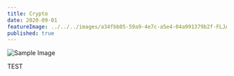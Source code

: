 ```yaml
---
title: Crypto
date: 2020-09-01
featureImage: ../../../images/a34fbb05-59a9-4e7c-a5e4-04a991379b2f-FLJAX-032321-LeeHighNameChange-01.jpg
published: true
---
```


![Sample Image](../../images/a34fbb05-59a9-4e7c-a5e4-04a991379b2f-FLJAX-032321-LeeHighNameChange-01.jpg)

TEST
